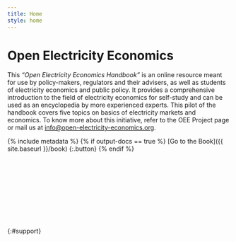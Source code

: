 ```yaml
---
title: Home
style: home
---
```


# Open Electricity Economics  

This *“Open Electricity Economics Handbook”* is an online resource meant for use by policy-makers, regulators and their advisers, as well as students of electricity economics and public policy. It provides a comprehensive introduction to the field of electricity economics for self-study and can be used as an encyclopedia by more experienced experts. This pilot of the handbook covers five topics on basics of electricity markets and economics. To know more about this initiative, refer to the OEE Project page or mail us at [info@open-electricity-economics.org](mailto:khanna@hertie-school.org).


{% include metadata %}
{% if output-docs == true %}
[Go to the Book]({{ site.baseurl }}/book)
{:.button}
{% endif %}

&nbsp;

&nbsp;

&nbsp;

&nbsp;


&nbsp;

{:#support}

<!-- Remove these comment tags to activate a project home page for your book project

{% include metadata %}

# {{ project-name }}

{{ project-description }}

{% for book in site.data.meta.works %}
*[{{ book.title }}]({{ book.directory }}/text/{{ book.products.web.start-page }}.html)*
{% endfor %}

-->

